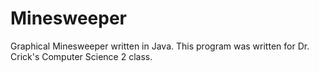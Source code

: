 Minesweeper
===========

Graphical Minesweeper written in Java.
This program was written for Dr. Crick's Computer Science 2 class.

